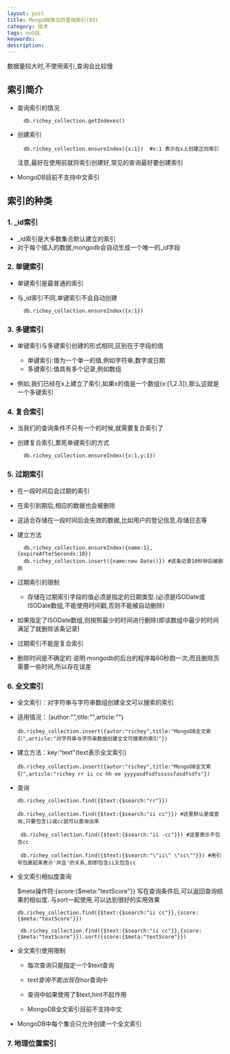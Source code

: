 ```yaml
---
layout: post
title: MongoDB常见的查询索引(03)
category: 技术
tags: noSQL
keywords:
description:
---
```

数据量较大时,不使用索引,查询会比较慢

## 索引简介

* 查询索引的情况

        db.richey_collection.getIndexes()

* 创建索引

        db.richey_collection.ensureIndex({x:1})  #x:1 表示在x上创建正向索引

  注意,最好在使用前就将索引创建好,常见的查询最好要创建索引

* MongoDB目前不支持中文索引

## 索引的种类

### 1. _id索引

 * _id索引是大多数集合默认建立的索引
 * 对于每个插入的数据,mongodb会自动生成一个唯一的_id字段

### 2. 单键索引

  * 单键索引是最普通的索引
  * 与_id索引不同,单键索引不会自动创建

          db.richey_collection.ensureIndex({x:1})


### 3. 多键索引

  * 单键索引与多键索引创建的形式相同,区别在于字段的值

    * 单键索引:值为一个单一的值,例如字符串,数字或日期
    * 多键索引:值具有多个记录,例如数组

   * 例如,我们已经在x上建立了索引,如果x的值是一个数组{x:[1,2.3]},那么这就是一个多键索引

### 4. 复合索引

  * 当我们的查询条件不只有一个的时候,就需要复合索引了

  * 创建复合索引,累死单键索引的方式

          db.richey_collection.ensureIndex({x:1,y:1})

### 5. 过期索引

  * 在一段时间后会过期的索引
  * 在索引到期后,相应的数据也会被删除
  * 这适合存储在一段时间后会失效的数据,比如用户的登记信息,存储日志等
  * 建立方法

          db.richey_collection.ensureIndex({name:1},{expireAfterSeconds:10})
          db.richey_collection.insert({name:new Date()}) #该条记录10秒钟后被删除


  * 过期索引的限制
    * 存储在过期索引字段的值必须是指定的日期类型.(必须是ISODate或ISODate数组,不能使用时间戳,否则不能被自动删除)
  * 如果指定了ISODate数组,则按照最少的时间进行删除(即该数组中最少的时间满足了就删除该条记录)
  * 过期索引不能是复合索引
  * 删除时间是不确定的
    说明:mongodb的后台的程序每60秒跑一次,而且删除页需要一些时间,所以存在误差

### 6. 全文索引

  * 全文索引：对字符串与字符串数组创建全文可以搜索的索引

  * 适用情况：｛author:"",title:"",article:""｝

        db.richey_collection.insert({autor:"richey",title:"MongoDB全文索引",article:"对字符串与字符串数据创建全文可搜索的索引"})


  * 建立方法：key:"text"(text表示全文索引)

        db.richey_collection.insert({autor:"richey",title:"MongoDB全文索引",article:"richey rr ii cc hh ee yyyyasdfsdfsssssfasdfsdfs"})

  * 查询

        db.richey_collection.find({$text:{$search:"rr"}})

        db.richey_collection.find({$text:{$search:"ii cc"}}) #这里默认是或查询,只要包含ii或cc就可以查询出来

         db.richey_collection.find({$text:{$search:"ii -cc"}}) #这里表示不包含cc

         db.richey_collection.find({$text:{$search:"\"ii\" \"cc\""}}) #用引号包裹起来表示'并且'的关系,即即包含ii又包含cc

  * 全文索引相似度查询

      $meta操作符:{score:{$meta:"textScore"}}
      写在查询条件后,可以返回查询结果的相似度.
      与sort一起使用,可以达到很好的实用效果

        db.richey_collection.find({$text:{$search:"ii cc"}},{score:{$meta:"textScore"}})

         db.richey_collection.find({$text:{$search:"ii cc"}},{score:{$meta:"textScore"}}).sort({score:{$meta:"textScore"}})

  * 全文索引使用限制

    * 每次查询只能指定一个$text查询

    * $text查询不能出现在$nor查询中

    * 查询中如果使用了$text,hint不起作用

    * MongoDB全文索引目前不支持中文



  * MongoDB中每个集合只允许创建一个全文索引

### 7. 地理位置索引
